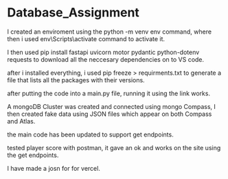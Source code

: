 # Database_Assignment

I created an enviroment using the python -m venv env command, where then i used env\Scripts\activate command to activate it.

I then used pip install fastapi uvicorn motor pydantic python-dotenv requests to download all the neccesary dependencies on to  VS code.

after i installed everything, i used pip freeze > requirments.txt to generate a file that lists all the packages with their versions.

after putting the code into a main.py file, running it using the link works.

A mongoDB Cluster was created and connected using mongo Compass, I then created fake data using JSON files which appear on both Compass and Atlas.

the main code has been updated to support get endpoints.

tested player score with postman, it gave an ok and works on the site using the get endpoints.

I have made a josn for for vercel.